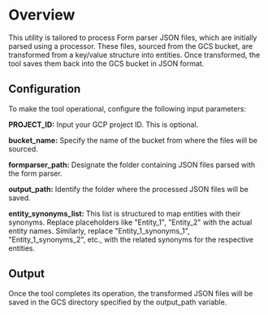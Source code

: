 # Overview
This utility is tailored to process Form parser JSON files, which are initially parsed using a processor. These files, sourced from the GCS bucket, are transformed from a key/value structure into entities. Once transformed, the tool saves them back into the GCS bucket in JSON format.

## Configuration
To make the tool operational, configure the following input parameters:

**PROJECT_ID:** Input your GCP project ID. This is optional.

**bucket_name:** Specify the name of the bucket from where the files will be sourced.

**formparser_path:** Designate the folder containing JSON files parsed with the form parser.

**output_path:** Identify the folder where the processed JSON files will be saved.

**entity_synonyms_list:** This list is structured to map entities with their synonyms. Replace placeholders like "Entity_1", "Entity_2" with the actual entity names. Similarly, replace "Entity_1_synonyms_1", "Entity_1_synonyms_2", etc., with the related synonyms for the respective entities.

## Output
Once the tool completes its operation, the transformed JSON files will be saved in the GCS directory specified by the output_path variable.